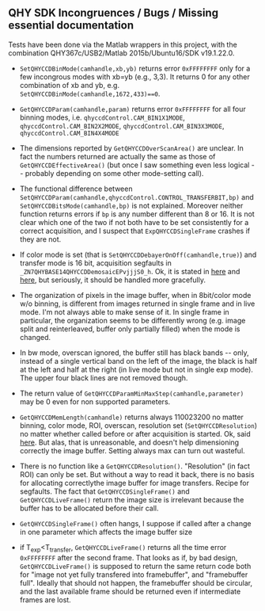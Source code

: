 ## QHY SDK Incongruences / Bugs / Missing essential documentation

Tests have been done via the Matlab wrappers in this project, with the combination
QHY367c/USB2/Matlab 2015b/Ubuntu16/SDK v19.1.22.0.

+ `SetQHYCCDBinMode(camhandle,xb,yb)` returns error `0xFFFFFFFF` only for a few incongrous modes
  with xb=yb (e.g., 3,3). It returns 0 for any other combination of xb and yb, e.g.
  `SetQHYCCDBinMode(camhandle,1672,433)==0`.

+  `GetQHYCCDParam(camhandle,param)` returns error `0xFFFFFFFF` for all four
   binning modes, i.e. `qhyccdControl.CAM_BIN1X1MODE`, `qhyccdControl.CAM_BIN2X2MODE`,
   `qhyccdControl.CAM_BIN3X3MODE`, `qhyccdControl.CAM_BIN4X4MODE`

+ The dimensions reported by `GetQHYCCDOverScanArea()` are unclear. In fact the numbers returned
  are actually the same as those of `GetQHYCCDEffectiveArea()` (but once I saw something even
  less logical -- probably depending on some other mode-setting call).

+ The functional difference between
  `SetQHYCCDParam(camhandle,qhyccdControl.CONTROL_TRANSFERBIT,bp)` and
  `SetQHYCCDBitsMode(camhandle,bp)` is not explained. Moreover neither function
  returns errors if `bp` is any number different than 8 or 16. It is not clear
  which one of the two if not both have to be set consistently for a correct acquisition,
  and I suspect that `ExpQHYCCDSingleFrame` crashes if they are not.

+ If color mode is set (that is `SetQHYCCDDebayerOnOff(camhandle,true)`) and transfer
  mode is 16 bit,
  acquisition segfaults in `_ZN7QHYBASE14QHYCCDDemosaicEPvjjjS0_h`. Ok, it is stated in
  [here](https://www.qhyccd.com/bbs/index.php?topic=6038.msg31762#msg31762) and
  [here](https://www.qhyccd.com/bbs/index.php?topic=5903.msg31631#msg31631),
  but seriously, it should be handled more gracefully.

+ The organization of pixels in the image buffer, when in 8bit/color mode w/o binning,
  is different from images returned in single frame and in live mode. I'm not always able
  to make sense of it. In single frame in particular, the organization seems to be
  differently wrong (e.g. image split and reinterleaved, buffer only partially filled)
  when the mode is changed.

+ In bw mode, overscan ignored, the buffer still has black bands -- only, instead of a single
  vertical band on the left of the image, the black is half at the left and half at the right
  (in live mode but not in single exp mode).
  The upper four black lines are not removed though.

+ The return value of `GetQHYCCDParamMinMaxStep(camhandle,parameter)` may be 0 even for non supported parameters.

+ `GetQHYCCDMemLength(camhandle)` returns always 110023200 no matter binning,
   color mode, ROI, overscan, resolution set (`SetQHYCCDResolution`) no matter whether
   called before or after acquisition
   is started. Ok, said [here](https://www.qhyccd.com/bbs/index.php?topic=5903.msg31621#msg31621).
   But alas, that is unreasonable, and doesn't help dimensioning correctly the image buffer.
   Setting always max can turn out wasteful.

+ There is no function like a `GetQHYCCDResolution()`. "Resolution" (in fact ROI) can only be set. But
  without a way to read it back, there is no basis for allocating correctlythe image buffer for image
  transfers. Recipe for segfaults. The fact that `GetQHYCCDSingleFrame()` and `GetQHYCCDLiveFrame()`
  return the image size is irrelevant because the buffer has to be allocated before their call.

+ `GetQHYCCDSingleFrame()` often hangs, I suppose if called after a change in one parameter
   which affects the image buffer size

+ if T<sub>exp</sub>&lt;T<sub>transfer</sub>, `GetQHYCCDLiveFrame()` returns all the time error
 `0xFFFFFFFF` after the second frame. That looks as if, by bad design, `GetQHYCCDLiveFrame()` is
 supposed to return the same return code both for "image not yet fully transfered into framebuffer",
 and "framebuffer full". Ideally that should not happen, the framebuffer should be circular, and
 the last available frame should be returned even if intermediate frames are lost.

